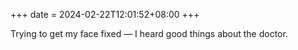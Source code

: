 +++
date = 2024-02-22T12:01:52+08:00
+++

Trying to get my face fixed — I heard good things about the doctor.